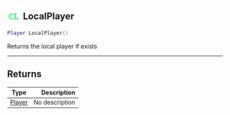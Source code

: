 ## <img src="../../.gitbook/assets/client.png" width="32" height="32" /> LocalPlayer

```lua
Player LocalPlayer()
```

Returns the local player if exists<br>

-----------------
## Returns

| Type   | Description |
| ------ | ----------: |
| [Player](../player/README.md) | No description |

